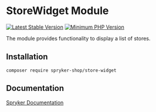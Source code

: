 # StoreWidget Module
[![Latest Stable Version](https://poser.pugx.org/spryker-shop/store-widget/v/stable.svg)](https://packagist.org/packages/spryker-shop/store-widget)
[![Minimum PHP Version](https://img.shields.io/badge/php-%3E%3D%208.1-8892BF.svg)](https://php.net/)

The module provides functionality to display a list of stores.

## Installation

```
composer require spryker-shop/store-widget
```

## Documentation

[Spryker Documentation](https://docs.spryker.com)
